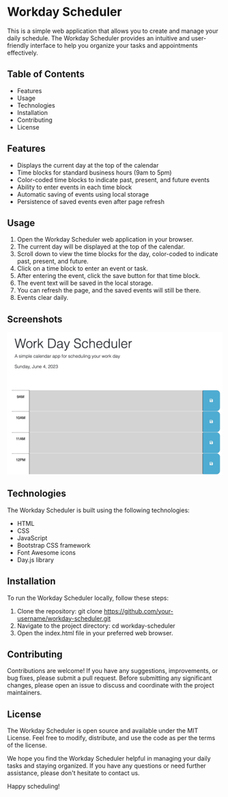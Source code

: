 # Workday Scheduler

This is a simple web application that allows you to create and manage your daily schedule. The Workday Scheduler provides an intuitive and user-friendly interface to help you organize your tasks and appointments effectively.

## Table of Contents

- Features
- Usage
- Technologies
- Installation
- Contributing
- License

## Features

- Displays the current day at the top of the calendar
- Time blocks for standard business hours (9am to 5pm)
- Color-coded time blocks to indicate past, present, and future events
- Ability to enter events in each time block
- Automatic saving of events using local storage
- Persistence of saved events even after page refresh

## Usage

1. Open the Workday Scheduler web application in your browser.
2. The current day will be displayed at the top of the calendar.
3. Scroll down to view the time blocks for the day, color-coded to indicate past, present, and future.
4. Click on a time block to enter an event or task.
5. After entering the event, click the save button for that time block.
6. The event text will be saved in the local storage.
7. You can refresh the page, and the saved events will still be there. 
8. Events clear daily.

## Screenshots

![Screenshot 1](/assets/workdayScheduler.jpg)


## Technologies

The Workday Scheduler is built using the following technologies:

- HTML
- CSS
- JavaScript
- Bootstrap CSS framework
- Font Awesome icons
- Day.js library

## Installation

To run the Workday Scheduler locally, follow these steps:

1. Clone the repository: git clone https://github.com/your-username/workday-scheduler.git
2. Navigate to the project directory: cd workday-scheduler
3. Open the index.html file in your preferred web browser.

## Contributing

Contributions are welcome! If you have any suggestions, improvements, or bug fixes, please submit a pull request. Before submitting any significant changes, please open an issue to discuss and coordinate with the project maintainers.

## License

The Workday Scheduler is open source and available under the MIT License. Feel free to modify, distribute, and use the code as per the terms of the license.

We hope you find the Workday Scheduler helpful in managing your daily tasks and staying organized. If you have any questions or need further assistance, please don't hesitate to contact us.

Happy scheduling!